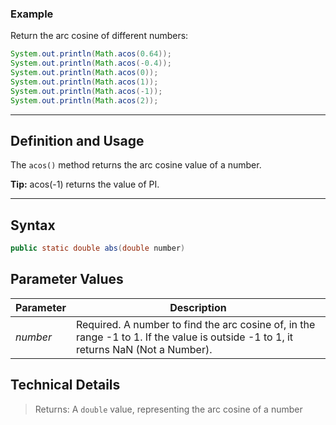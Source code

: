 ### Example

Return the arc cosine of different numbers:

```java
System.out.println(Math.acos(0.64));
System.out.println(Math.acos(-0.4));
System.out.println(Math.acos(0));
System.out.println(Math.acos(1));
System.out.println(Math.acos(-1));
System.out.println(Math.acos(2)); 
```

---

## Definition and Usage

The `acos()` method returns the arc cosine value of a number.

**Tip:** acos(-1) returns the value of PI.

---

## Syntax

```java
public static double abs(double number)
```

## Parameter Values

|Parameter|Description|
|---|---|
|_number_|Required. A number to find the arc cosine of, in the range -1 to 1. If the value is outside -1 to 1, it returns NaN (Not a Number).|

## Technical Details

> Returns: A `double` value, representing the arc cosine of a number